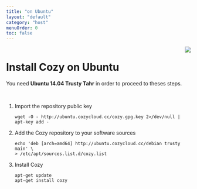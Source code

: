 ```yaml
---
title: "on Ubuntu"
layout: "default"
category: "host"
menuOrder: 0
toc: false
---
```



<div style="height: 0; overflow: shown; text-align: right">
<img src="/assets/images/ubuntu-logo.png">
</div>

# Install Cozy on Ubuntu

You need **Ubuntu 14.04 Trusty Tahr** in order to proceed to theses steps.

<br>

1. Import the repository public key
    ```
    wget -O - http://ubuntu.cozycloud.cc/cozy.gpg.key 2>/dev/null | apt-key add -
    ```
2. Add the Cozy repository to your software sources
    ```
    echo 'deb [arch=amd64] http://ubuntu.cozycloud.cc/debian trusty main' \
    > /etc/apt/sources.list.d/cozy.list
    ```
3. Install Cozy
    ```
    apt-get update
    apt-get install cozy
    ```

